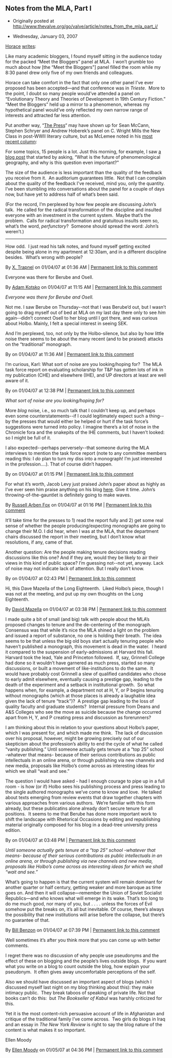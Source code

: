 ## Notes from the MLA, Part I

 * Originally posted at http://www.thevalve.org/go/valve/article/notes_from_the_mla_part_i/

* Wednesday, January 03, 2007 

[Horace](http://delightandinstruct.blogspot.com/) [writes](http://delightandinstruct.blogspot.com/2007/01/meeting-bloggers-at-mla.html):

Like many academic bloggers, I found myself sitting in the audience today for the packed “Meet the Bloggers” panel at MLA.  I won’t grumble too much about how [the “Meet the Bloggers"] panel filled the room while my 8:30 panel drew only five of my own friends and colleagues.

Horace can take comfort in the fact that only one other panel I’ve ever proposed has been accepted—and that conference was in _Trieste_.  More to the point, I doubt so many people would’ve attended a panel on “Evolutionary Theory and Theories of Development in 19th Century Fiction.”  “Meet the Bloggers” held up a mirror to a phenomenon, whereas my hypothetical panel would’ve only reflected my own narrow range of interests and attracted far less attention.  

Put another way, “[The Press](http://www.mclemee.com/)“ may have shown up for Sean McCann, Stephen Schryer and Andrew Hoberek’s panel on C. Wright Mills the New Class in post-WWII literary culture, but as McLemee noted in his [most recent column](http://www.insidehighered.com/views/2007/01/03/mclemee):

For some topics, 15 people is a lot. Just this morning, for example, I saw [a blog post](http://side-effects.blogspot.com/2007/01/phenomenological-geography-1.html) that started by asking, “What is the future of phenomenological geography, and why is this question even important?"

The size of the audience is less important than the quality of the feedback you receive from it.  An auditorium guarantees little.  Not that I can complain about the quality of the feedback I’ve received, mind you, only the quantity.  I’ve been stumbling into conversations about the panel for a couple of days now, but have yet to address half of what’s been said.  

(For the record, I’m perplexed by how few people are discussing John’s talk.  He called for the radical transformation of the discipline and insulted everyone with an investment in the current system.  Maybe that’s the problem.  Calls for radical transformation and gratuitous insults seem so, what’s the word, _perfunctory_?  Someone should spread the word: John’s weren’t.)

---

How odd.  I just read his talk notes, and found myself getting excited despite being alone in my apartment at 12:30am, and in a different discipline besides.  What’s wrong with people?

By [X. Trapnel](http://booksdofurnisharoom.blogspot.com) on 01/04/07 at 01:36 AM | [Permanent link to this comment](http://www.thevalve.org/go/valve/article/notes_from_the_mla_part_i/#13494)
[]()

Everyone was there for Berube and Osell.

By [Adam Kotsko](http://adamkotsko.com/weblog) on 01/04/07 at 11:15 AM | [Permanent link to this comment](http://www.thevalve.org/go/valve/article/notes_from_the_mla_part_i/#13497)
[]()

_Everyone was there for Berube and Osell._

Not me. I saw Berube on Thursday--not that I was Berube’d out, but I wasn’t going to drag myself out of bed at MLA on my last day there only to see _him_ again--didn’t connect Osell to her blog until I got there, and was curious about Holbo. Mainly, I felt a special interest in seeing SEK.

And I’m perplexed, too, not only by the Holbo-silence, but also by how little noise there seems to be about the many recent (and to be praised) attacks on the “traditional” monograph.

By  on 01/04/07 at 11:36 AM | [Permanent link to this comment](http://www.thevalve.org/go/valve/article/notes_from_the_mla_part_i/#13498)
[]()

I’m curious, Karl: What sort of noise are you looking/hoping for?  The MLA task force report on evaluating scholarship for T&amp;P has gotten lots of ink in my publication (CHE) and elsewhere (IHE), and UP directors at least are well aware of it.

By  on 01/04/07 at 12:38 PM | [Permanent link to this comment](http://www.thevalve.org/go/valve/article/notes_from_the_mla_part_i/#13500)
[]()

_What sort of noise are you looking/hoping for?_

More _blog_ noise, i.e., so much talk that I couldn’t keep up, and perhaps even some counterstatements--if I could legitimately expect such a thing--by the presses that would either be helped or hurt if the task force’s suggestions were turned into policy. I imagine there’s a lot of noise in the Chronicle fora and the snakepits of the IHE comments, but I haven’t looked: so I might be full of it.

I also expected--perhaps perversely--that someone during the MLA interviews to mention the task force report (note to any committee members reading this: I _do_ plan to turn my diss into a monograph! I’m just interested in the profession....). That of course didn’t happen.

By  on 01/04/07 at 01:15 PM | [Permanent link to this comment](http://www.thevalve.org/go/valve/article/notes_from_the_mla_part_i/#13502)
[]()

For what it’s worth, Jacob Levy just praised John’s paper about as highly as I’ve ever seen him praise anything on his blog [here](http://jacobtlevy.blogspot.com/2006_12_31_jacobtlevy_archive.html#116787597333637986). Give it time. John’s throwing-of-the-gauntlet is definitely going to make waves.

By [Russell Arben Fox](http://inmedias.blogspot.com) on 01/04/07 at 01:16 PM | [Permanent link to this comment](http://www.thevalve.org/go/valve/article/notes_from_the_mla_part_i/#13503)
[]()

It’ll take time for the presses to 1) read the report fully and 2) get some real sense of whether the people producing/expecting monographs are going to change their M.O. I did hear, when I was at the MLA, that the department chairs discussed the report in their meeting, but I don’t know what resolutions, if any, came of that. 

Another question: Are the people making tenure decisions reading discussions like this one? And if they are, would they be likely to air their views in this kind of public space? I’m guessing not--not yet, anyway. Lack of noise may not indicate lack of attention. But I really don’t know.

By  on 01/04/07 at 02:43 PM | [Permanent link to this comment](http://www.thevalve.org/go/valve/article/notes_from_the_mla_part_i/#13510)
[]()

Hi, this Dave Mazella of the Long Eighteenth.  Liked Holbo’s piece, though I was not at the meeting, and put up my own thoughts on the Long Eighteenth.

By [David Mazella](http://long18th.wordpress.com/) on 01/04/07 at 03:38 PM | [Permanent link to this comment](http://www.thevalve.org/go/valve/article/notes_from_the_mla_part_i/#13517)
[]()

I made quite a bit of small (and big) talk with people about the MLA’s proposed changes to tenure and the de-centering of the monograph.  Consensus was that while it’s nice the MLA shined a light on the problem and issued a report of substance, no one is holding their breath.  The idea seems to be that unless the big old boys  start actually tenuring people who haven’t published a monograph, this movement is dead in the water.  I heard it compared to the suspension of early-admissions at Harvard this fall.  Harvard took the lead, Yale and Princeton followed.  If, say, Grinnell College had done so it wouldn’t have garnered as much press, started so many discussions, or built a movement of like-institutions to do the same.  It would have probably cost Grinnell a slew of qualified candidates who chose to early admit elsewhere, eventually causing a prestige gap, leading to the death of the experiment and a setback in institutional growth.  So what happens when, for example, a department not at H, Y, or P begins tenuring without monographs (which at those places is already a laughable idea given the lack of tenure “track")?  A prestige gap leading to the loss of quality faculty and graduate students?  Internal pressure from Deans and A&amp;S Colleges who see the move as suicide because the change occurred apart from H, Y, and P creating press and discussion as forerunners?  

I am thinking about this in relation to your questions about Holbo’s paper, which I was present for, and which made me think.  The lack of discussion over his proposal, however, might be growing precisely out of our skepticism about the profession’s ability to end the cycle of what he called “vanity publishing.”  Until someone actually gets tenure at a “top 25” school -whatever that means-  because of their serious contributions as public intellectuals in an online arena, or through publishing via new channels and new media, proposals like Holbo’s come across as interesting ideas for which we shall “wait and see.” 

The question I would have asked - had I enough courage to pipe up in a full room - is how (or if) Holbo sees his publishing process and press leading to the single authored monographs we’ve come to know and love.  He talked about texts emerging from review events that draw together chapters with various approaches from various authors.  We’re familiar with this form already, but these publicatins alone already don’t secure tenure for all positions.  It seems to me that Berube has done more important work to shift the landscape with Rhetorical Occasions by editing and republishing material originally composed for his blog in a dead-tree university press edition.

By  on 01/04/07 at 03:48 PM | [Permanent link to this comment](http://www.thevalve.org/go/valve/article/notes_from_the_mla_part_i/#13518)
[]()

_Until someone actually gets tenure at a “top 25” school -whatever that means- because of their serious contributions as public intellectuals in an online arena, or through publishing via new channels and new media, proposals like Holbo’s come across as interesting ideas for which we shall “wait and see.”_

What’s going to happen is that the current system will remain dominant for another quarter or half century, getting weaker and more baroque as time goes on. And then it will collapse—remember the Union of Soviet Socialist Republics—and who knows what will emerge in its wake. That’s too long to do me much good, nor many of you, but . . . . unless the forces of Evil somehow put the breaks on, it’s all but inevitable. Of course, there’s always the possibility that new institutions will arise before the collapse, but there’s no guarantee of that.

By [Bill Benzon](http://new-savanna.blogspot.com/) on 01/04/07 at 07:39 PM | [Permanent link to this comment](http://www.thevalve.org/go/valve/article/notes_from_the_mla_part_i/#13523)
[]()

Well sometimes it’s after you think more that you can come up with better comments.

I regret there was no discussion of why people use pseudonyms and the effect of these on blogging and the people’s lives outside blogs.  If you want what you write on a blog to count outside the blog, how explain your pseudonym.  It often gives away uncomfortable perceptions of the self.

Also we should have discussed an important aspect of blogs (which I discussed myself last night on my blog thinking about this): they make intimacy public.  They break taboos of speaking of private life. Not that books can’t do this:  but _The Bookseller of Kabul_ was harshly criticized for this.

Yet it is the most content-rich persuasive account of life in Afghanistan and critique of the traditional family I’ve come across.  Two girls do blogs in Iraq and an essay in _The New York Review_ is right to say the blog nature of the content is what makes it so important.

Ellen Moody

By [Ellen Moody](http://www.jimandellen.org/ellen/emhome.htm) on 01/05/07 at 04:36 PM | [Permanent link to this comment](http://www.thevalve.org/go/valve/article/notes_from_the_mla_part_i/#13527)

